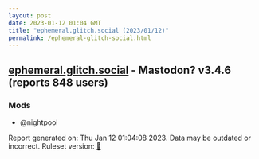 ```yaml
---
layout: post
date: 2023-01-12 01:04 GMT
title: "ephemeral.glitch.social (2023/01/12)"
permalink: /ephemeral-glitch-social.html
---
```



## [ephemeral.glitch.social](https://ephemeral.glitch.social) - Mastodon? v3.4.6 (reports 848 users)

### Mods
 * @nightpool

Report generated on: Thu Jan 12 01:04:08 2023. Data may be outdated or incorrect.
Ruleset version: [🧁](/version-cupcake)
